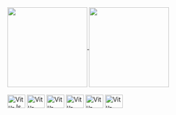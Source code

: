 <a href="https://github.com/VituRamos/github-readme-stats">
  <img height=180 align="center" src="https://github-readme-stats.vercel.app/api?username=VituRamos&include_all_commits=false&rank_icon=github&show_icons=true&theme=tokyonight" />
</a>
<a href="https://github.com/VituRamos/convoychat">
  <img height=180 align="center" src="https://github-readme-stats.vercel.app/api/top-langs?username=VituRamos&layout=compact&langs_count=8&card_width=420&show_icons=true&theme=tokyonight" />
</a>

<div style="display: inline-block"><br>
  <img align="center" alt="Vitu-Js" height="30" width="40" src="https://cdn.jsdelivr.net/gh/devicons/devicon@latest/icons/javascript/javascript-original.svg"/>
  <img align="center" alt="Vitu-Type" height="30" width="40" src="https://cdn.jsdelivr.net/gh/devicons/devicon@latest/icons/typescript/typescript-original.svg" />
  <img align="center" alt="Vitu-React" height="30" width="40" src="https://cdn.jsdelivr.net/gh/devicons/devicon@latest/icons/react/react-original.svg" />
  <img align="center" alt="Vitu-HTML" height="30" width="40" src="https://cdn.jsdelivr.net/gh/devicons/devicon@latest/icons/html5/html5-original.svg" />
  <img align="center" alt="Vitu-CSS" height="30" width="40" src="https://cdn.jsdelivr.net/gh/devicons/devicon@latest/icons/css3/css3-original.svg" />
  <img align="center" alt="Vitu-Python" height="30" width="40" src="https://cdn.jsdelivr.net/gh/devicons/devicon@latest/icons/python/python-original.svg" />
</div>
